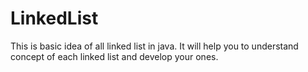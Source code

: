 # LinkedList
This is basic idea of all linked list in java. It will help you to understand concept of each linked list and develop your ones. 
